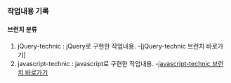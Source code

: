 ### 작업내용 기록

#### 브런치 분류
1. jQuery-technic : jQuery로 구현한 작업내용.
-[jQuery-technic 브런치 바로가기]
2. javascript-technic : javascript로 구현한 작업내용.
-[javascript-technic 브런치 바로가기](https://github.com/myeongwon/Workflow/blob/javascript-technic/README.md)
